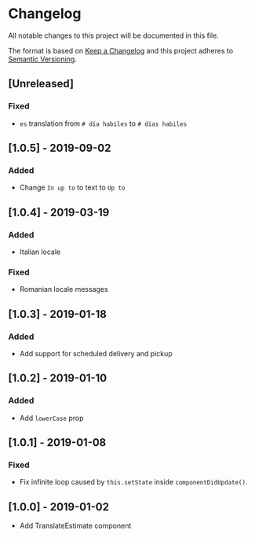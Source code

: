 # Changelog

All notable changes to this project will be documented in this file.

The format is based on [Keep a Changelog](http://keepachangelog.com/en/1.0.0/)
and this project adheres to [Semantic Versioning](http://semver.org/spec/v2.0.0.html).

## [Unreleased]

### Fixed

- `es` translation from `# día habiles` to `# días habiles`

## [1.0.5] - 2019-09-02

### Added

- Change `In up to` to text to `Up to`

## [1.0.4] - 2019-03-19

### Added

- Italian locale

### Fixed

- Romanian locale messages

## [1.0.3] - 2019-01-18

### Added

- Add support for scheduled delivery and pickup

## [1.0.2] - 2019-01-10

### Added

- Add `lowerCase` prop

## [1.0.1] - 2019-01-08

### Fixed

- Fix infinite loop caused by `this.setState` inside `componentDidUpdate()`.

## [1.0.0] - 2019-01-02

- Add TranslateEstimate component
